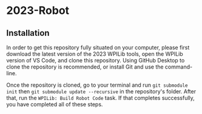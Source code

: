 # 2023-Robot

## Installation

In order to get this repository fully situated on your computer, please first download the latest version of the 2023 WPILib tools, open the WPILib version of VS Code, and clone this repository. Using GitHub Desktop to clone the repository is recommended, or install Git and use the command-line.

Once the repository is cloned, go to your terminal and run `git submodule init` then `git submodule update --recursive` in the repository's folder. After that, run the `WPILib: Build Robot Code` task. If that completes successfully, you have completed all of these steps.